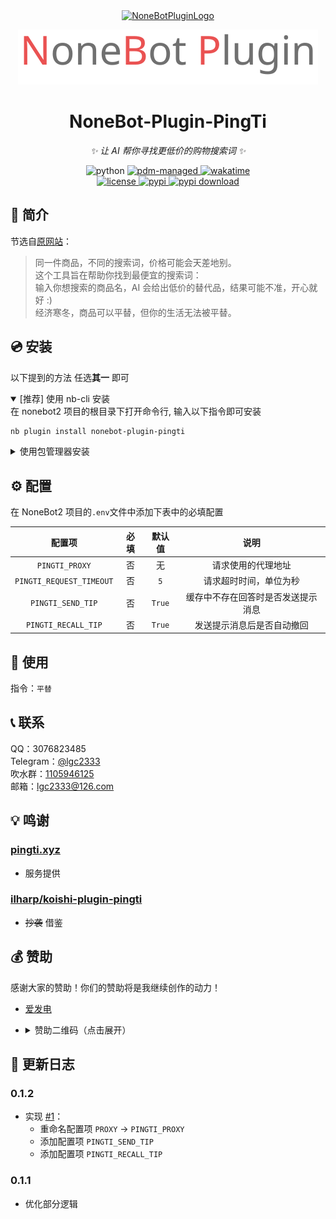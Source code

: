<!-- markdownlint-disable MD031 MD033 MD036 MD041 -->

<div align="center">

<a href="https://v2.nonebot.dev/store">
  <img src="https://raw.githubusercontent.com/A-kirami/nonebot-plugin-template/resources/nbp_logo.png" width="180" height="180" alt="NoneBotPluginLogo">
</a>

<p>
  <img src="https://raw.githubusercontent.com/lgc-NB2Dev/readme/main/template/plugin.svg" alt="NoneBotPluginText">
</p>

# NoneBot-Plugin-PingTi

_✨ 让 AI 帮你寻找更低价的购物搜索词 ✨_

<img src="https://img.shields.io/badge/python-3.8+-blue.svg" alt="python">
<a href="https://pdm.fming.dev">
  <img src="https://img.shields.io/badge/pdm-managed-blueviolet" alt="pdm-managed">
</a>
<a href="https://wakatime.com/badge/user/b61b0f9a-f40b-4c82-bc51-0a75c67bfccf/project/018cef6a-03d4-4902-8b19-272f441456ef">
  <img src="https://wakatime.com/badge/user/b61b0f9a-f40b-4c82-bc51-0a75c67bfccf/project/018cef6a-03d4-4902-8b19-272f441456ef.svg" alt="wakatime">
</a>

<br />

<a href="./LICENSE">
  <img src="https://img.shields.io/github/license/lgc-NB2Dev/nonebot-plugin-pingti.svg" alt="license">
</a>
<a href="https://pypi.python.org/pypi/nonebot-plugin-pingti">
  <img src="https://img.shields.io/pypi/v/nonebot-plugin-pingti.svg" alt="pypi">
</a>
<a href="https://pypi.python.org/pypi/nonebot-plugin-pingti">
  <img src="https://img.shields.io/pypi/dm/nonebot-plugin-pingti" alt="pypi download">
</a>

</div>

## 📖 简介

节选自[原网站](https://www.pingti.xyz/)：

> 同一件商品，不同的搜索词，价格可能会天差地别。  
> 这个工具旨在帮助你找到最便宜的搜索词：  
> 输入你想搜索的商品名，AI 会给出低价的替代品，结果可能不准，开心就好 :)  
> 经济寒冬，商品可以平替，但你的生活无法被平替。

## 💿 安装

以下提到的方法 任选**其一** 即可

<details open>
<summary>[推荐] 使用 nb-cli 安装</summary>
在 nonebot2 项目的根目录下打开命令行, 输入以下指令即可安装

```bash
nb plugin install nonebot-plugin-pingti
```

</details>

<details>
<summary>使用包管理器安装</summary>
在 nonebot2 项目的插件目录下, 打开命令行, 根据你使用的包管理器, 输入相应的安装命令

<details>
<summary>pip</summary>

```bash
pip install nonebot-plugin-pingti
```

</details>
<details>
<summary>pdm</summary>

```bash
pdm add nonebot-plugin-pingti
```

</details>
<details>
<summary>poetry</summary>

```bash
poetry add nonebot-plugin-pingti
```

</details>
<details>
<summary>conda</summary>

```bash
conda install nonebot-plugin-pingti
```

</details>

打开 nonebot2 项目根目录下的 `pyproject.toml` 文件, 在 `[tool.nonebot]` 部分的 `plugins` 项里追加写入

```toml
[tool.nonebot]
plugins = [
    # ...
    "nonebot_plugin_pingti"
]
```

</details>

## ⚙️ 配置

在 NoneBot2 项目的`.env`文件中添加下表中的必填配置

|          配置项          | 必填 | 默认值 |                说明                |
| :----------------------: | :--: | :----: | :--------------------------------: |
|      `PINGTI_PROXY`      |  否  |   无   |         请求使用的代理地址         |
| `PINGTI_REQUEST_TIMEOUT` |  否  |  `5`   |       请求超时时间，单位为秒       |
|    `PINGTI_SEND_TIP`     |  否  | `True` | 缓存中不存在回答时是否发送提示消息 |
|   `PINGTI_RECALL_TIP`    |  否  | `True` |     发送提示消息后是否自动撤回     |

## 🎉 使用

指令：`平替`

## 📞 联系

QQ：3076823485  
Telegram：[@lgc2333](https://t.me/lgc2333)  
吹水群：[1105946125](https://jq.qq.com/?_wv=1027&k=Z3n1MpEp)  
邮箱：<lgc2333@126.com>

## 💡 鸣谢

### [pingti.xyz](https://www.pingti.xyz/)

- 服务提供

### [ilharp/koishi-plugin-pingti](https://github.com/ilharp/koishi-plugin-pingti)

- ~~抄袭~~ 借鉴

## 💰 赞助

感谢大家的赞助！你们的赞助将是我继续创作的动力！

- [爱发电](https://afdian.net/@lgc2333)
- <details>
    <summary>赞助二维码（点击展开）</summary>

  ![讨饭](https://raw.githubusercontent.com/lgc2333/ShigureBotMenu/master/src/imgs/sponsor.png)

  </details>

## 📝 更新日志

### 0.1.2

- 实现 [#1](https://github.com/lgc-NB2Dev/nonebot-plugin-pingti/issues/1)：
  - 重命名配置项 `PROXY` -> `PINGTI_PROXY`
  - 添加配置项 `PINGTI_SEND_TIP`
  - 添加配置项 `PINGTI_RECALL_TIP`

### 0.1.1

- 优化部分逻辑

